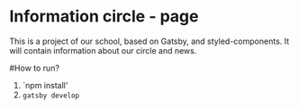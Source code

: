# Information circle - page
This is a project of our school, based on Gatsby, and styled-components. It will contain information about our circle and news.

#How to run?
1. `npm install'
2. `gatsby develop` 
